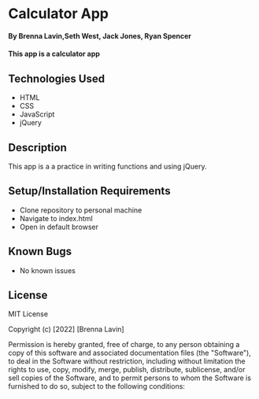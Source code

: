 # Calculator App

#### By Brenna Lavin,Seth West, Jack Jones, Ryan Spencer

#### This app is a calculator app

## Technologies Used

* HTML
* CSS
* JavaScript
* jQuery

## Description

This app is a a practice in writing functions and using jQuery.

## Setup/Installation Requirements

* Clone repository to personal machine
* Navigate to index.html
* Open in default browser

## Known Bugs

* No known issues

## License

MIT License

Copyright (c) [2022] [Brenna Lavin]

Permission is hereby granted, free of charge, to any person obtaining a copy
of this software and associated documentation files (the "Software"), to deal
in the Software without restriction, including without limitation the rights
to use, copy, modify, merge, publish, distribute, sublicense, and/or sell
copies of the Software, and to permit persons to whom the Software is
furnished to do so, subject to the following conditions:
